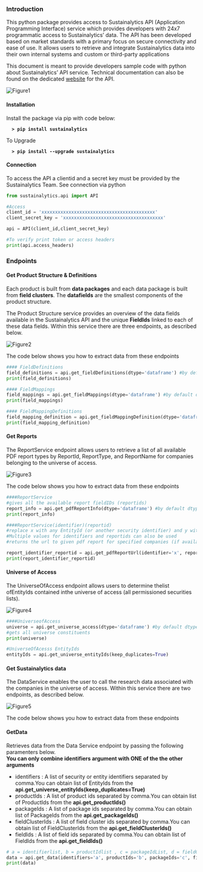
### Introduction

This python package provides access to Sustainalytics API (Application Programming Interface) service which provides developers with 24x7 programmatic access to Sustainalytics’ data. The API has been developed based on market standards with a primary focus on secure connectivity and ease of use. It allows users to retrieve and integrate Sustainalytics data into their own internal systems and custom or third-party applications

This document is meant to provide developers sample code with python about Sustainalytics’ API service.
Technical documentation can also be found on the dedicated [website](https://api.sustainalytics.com/swagger/ui/index/index.html) for the API.

![Figure1](Markdown/Figure1.png "Figure 1 - API Service Diagram")

#### Installation
<p>Install the package via pip with code below:</p>
<pre><code> <b> > pip install sustainalytics</b></code></pre>
To Upgrade
<pre><code> <b> > pip install --upgrade sustainalytics</b></code></pre>

#### Connection
To access the API a clientid and a secret key must be provided by the Sustainalytics Team.
See connection via python


```python
from sustainalytics.api import API

#Access
client_id = 'xxxxxxxxxxxxxxxxxxxxxxxxxxxxxxxxxxxxxxxxxx'
client_secret_key = 'xxxxxxxxxxxxxxxxxxxxxxxxxxxxxxxxxxxxx'

api = API(client_id,client_secret_key)

#To verify print token or access headers
print(api.access_headers)
```

### Endpoints

#### Get Product Structure & Definitions

Each product is built from __data packages__ and each data package is built from __field clusters__. The __datafields__ are the smallest components of the product structure. 

The Product Structure service provides an overview  of the data fields available in the  Sustainalytics API and the unique __FieldIds__ linked to each of these data fields. Within this service there are three endpoints, as described below.

![Figure2](Markdown/Figure2.png "Figure 2 – Swagger page")

The code below shows you how to extract data from these endpoints


```python
#### FieldDefinitions
field_definitions = api.get_fieldDefinitions(dtype='dataframe') #by default dtype='json'
print(field_definitions)

#### FieldMappings
field_mappings = api.get_fieldMappings(dtype='dataframe') #by default dtype='json'
print(field_mappings)

#### FieldMappingDefinitions
field_mapping_definition = api.get_fieldMappingDefinition(dtype='dataframe') #by default dtype='json'
print(field_mapping_definition)
```

####  Get Reports

The ReportService endpoint allows users to retrieve a list of all available PDF report types by ReportId, ReportType, and ReportName for companies belonging to the universe of access.

![Figure3](Markdown/Figure3.png "Figure 3 – Swagger page")

The code below shows you how to extract data from these endpoints


```python
####ReportService
#gives all the available report fieldIDs (reportids)
report_info = api.get_pdfReportInfo(dtype='dataframe') #by default dtype='json'
print(report_info)

####ReportService(identifier)(reportid)
#replace x with any EntityId (or another security identifier) and y with any reportid. 
#Multiple values for identifiers and reportids can also be used
#returns the url to given pdf report for specified companies (if available)

report_identifier_reportid = api.get_pdfReportUrl(identifier='x', reportId='y') 
print(report_identifier_reportid)
```

####  Universe of Access

The UniverseOfAccess endpoint allows users to determine thelist ofEntityIds contained inthe universe of access (all permissioned securities lists).

![Figure4](Markdown/Figure4.png "Figure 4 – Swagger page")


```python
####UniverseofAccess
universe = api.get_universe_access(dtype='dataframe') #by default dtype='json'
#gets all universe constituents
print(universe)
```


```python
#UniverseOfAcesss EntityIds
entityIds = api.get_universe_entityIds(keep_duplicates=True)
```

#### Get Sustainalytics data

The DataService enables the user to call the research data associated with the companies in the universe of access. Within this service there are two endpoints, as described below.

![Figure5](Markdown/Figure5.png "Figure 5 – Swagger page")

The code below shows you how to extract data from these endpoints

#### GetData
Retrieves data from the Data Service endpoint by passing the following paramenters below.<br>
<strong>You can only combine identifiers argument with ONE of the the other arguments </strong>

* identifiers : A list of security or entity identifiers separated by comma.You can obtain list of EntityIds from the <strong>api.get_universe_entityIds(keep_duplicates=True)</strong>
* productIds : A list of product ids separated by comma.You can obtain list of ProductIds from the <strong>api.get_productIds()</strong>
* packageIds : A list of package ids separated by comma.You can obtain list of PackageIds from the <strong>api.get_packageIds()</strong>
* fieldClusterIds : A list of field cluster ids separated by comma.You can obtain list of FieldClusterIds from the <strong>api.get_fieldClusterIds()</strong>
* fieldIds : A list of field ids separated by comma.You can obtain list of FieldIds from the <strong>api.get_fieldIds()</strong>


```python
# a = identifierlist, b = productIdlist , c = packageIdList, d = fieldClusterList, fieldIdList
data = api.get_data(identifiers='a', productIds='b', packageIds='c', fieldClusterIds='d', fieldIds='e')
print(data)
```
